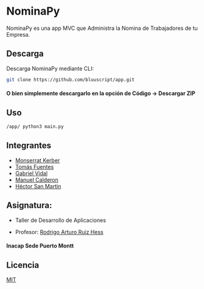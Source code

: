 # NominaPy

NominaPy es una app MVC que Administra la Nomina de Trabajadores de tu Empresa.

## Descarga

Descarga NominaPy mediante CLI:

```bash
git clone https://github.com/bluuscript/app.git
```
#### O bien simplemente descargarlo en la opción de Código -> Descargar ZIP

## Uso

```bash
/app/ python3 main.py
```

## Integrantes
- [Monserrat Kerber](https://portales.inacap.cl/)
- [Tomás Fuentes](https://portales.inacap.cl/)
- [Gabriel Vidal](https://portales.inacap.cl/)
- [Manuel Calderon](https://portales.inacap.cl/)
- [Héctor San Martin](https://portales.inacap.cl/)

## Asignatura:
 - Taller de Desarrollo de   Aplicaciones

- Profesor: [Rodrigo Arturo Ruiz Hess](https://portales.inacap.cl/)

#### Inacap Sede Puerto Montt

## Licencia

[MIT](https://choosealicense.com/licenses/mit/)